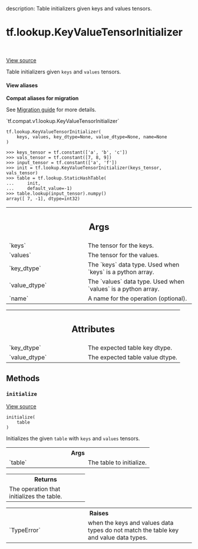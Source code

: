 description: Table initializers given keys and values tensors.

<div itemscope itemtype="http://developers.google.com/ReferenceObject">
<meta itemprop="name" content="tf.lookup.KeyValueTensorInitializer" />
<meta itemprop="path" content="Stable" />
<meta itemprop="property" content="__init__"/>
<meta itemprop="property" content="initialize"/>
</div>

# tf.lookup.KeyValueTensorInitializer

<!-- Insert buttons and diff -->

<table class="tfo-notebook-buttons tfo-api nocontent" align="left">

</table>

<a target="_blank" href="/code/stable/tensorflow/python/ops/lookup_ops.py">View source</a>



Table initializers given `keys` and `values` tensors.

<section class="expandable">
  <h4 class="showalways">View aliases</h4>
  <p>
<b>Compat aliases for migration</b>
<p>See
<a href="https://www.tensorflow.org/guide/migrate">Migration guide</a> for
more details.</p>
<p>`tf.compat.v1.lookup.KeyValueTensorInitializer`</p>
</p>
</section>

<pre class="devsite-click-to-copy prettyprint lang-py tfo-signature-link">
<code>tf.lookup.KeyValueTensorInitializer(
    keys, values, key_dtype=None, value_dtype=None, name=None
)
</code></pre>



<!-- Placeholder for "Used in" -->

```
>>> keys_tensor = tf.constant(['a', 'b', 'c'])
>>> vals_tensor = tf.constant([7, 8, 9])
>>> input_tensor = tf.constant(['a', 'f'])
>>> init = tf.lookup.KeyValueTensorInitializer(keys_tensor, vals_tensor)
>>> table = tf.lookup.StaticHashTable(
...     init,
...     default_value=-1)
>>> table.lookup(input_tensor).numpy()
array([ 7, -1], dtype=int32)
```

<!-- Tabular view -->
 <table class="responsive fixed orange">
<colgroup><col width="214px"><col></colgroup>
<tr><th colspan="2"><h2 class="add-link">Args</h2></th></tr>

<tr>
<td>
`keys`
</td>
<td>
The tensor for the keys.
</td>
</tr><tr>
<td>
`values`
</td>
<td>
The tensor for the values.
</td>
</tr><tr>
<td>
`key_dtype`
</td>
<td>
The `keys` data type. Used when `keys` is a python array.
</td>
</tr><tr>
<td>
`value_dtype`
</td>
<td>
The `values` data type. Used when `values` is a python array.
</td>
</tr><tr>
<td>
`name`
</td>
<td>
A name for the operation (optional).
</td>
</tr>
</table>





<!-- Tabular view -->
 <table class="responsive fixed orange">
<colgroup><col width="214px"><col></colgroup>
<tr><th colspan="2"><h2 class="add-link">Attributes</h2></th></tr>

<tr>
<td>
`key_dtype`
</td>
<td>
The expected table key dtype.
</td>
</tr><tr>
<td>
`value_dtype`
</td>
<td>
The expected table value dtype.
</td>
</tr>
</table>



## Methods

<h3 id="initialize"><code>initialize</code></h3>

<a target="_blank" href="/code/stable/tensorflow/python/ops/lookup_ops.py">View source</a>

<pre class="devsite-click-to-copy prettyprint lang-py tfo-signature-link">
<code>initialize(
    table
)
</code></pre>

Initializes the given `table` with `keys` and `values` tensors.


<!-- Tabular view -->
 <table class="responsive fixed orange">
<colgroup><col width="214px"><col></colgroup>
<tr><th colspan="2">Args</th></tr>

<tr>
<td>
`table`
</td>
<td>
The table to initialize.
</td>
</tr>
</table>



<!-- Tabular view -->
 <table class="responsive fixed orange">
<colgroup><col width="214px"><col></colgroup>
<tr><th colspan="2">Returns</th></tr>
<tr class="alt">
<td colspan="2">
The operation that initializes the table.
</td>
</tr>

</table>



<!-- Tabular view -->
 <table class="responsive fixed orange">
<colgroup><col width="214px"><col></colgroup>
<tr><th colspan="2">Raises</th></tr>

<tr>
<td>
`TypeError`
</td>
<td>
when the keys and values data types do not match the table
key and value data types.
</td>
</tr>
</table>





